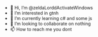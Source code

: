 - 👋 Hi, I’m @zeldaLorddActivateWindows
- 👀 I’m interested in gtnh
- 🌱 I’m currently learning c# and some js
- 💞️ I’m looking to collaborate on nothing
- 📫 How to reach me you dont

<!---
amongus
--->
